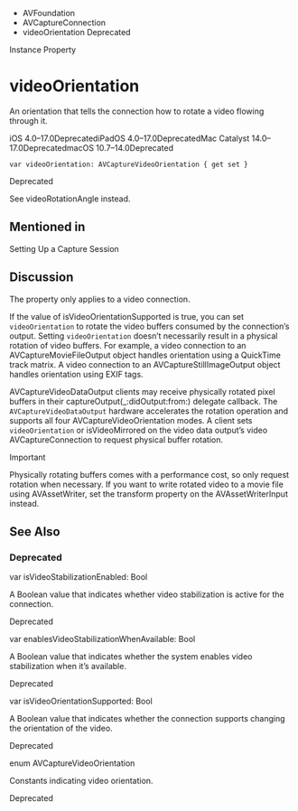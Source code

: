 

- AVFoundation
- AVCaptureConnection
-  videoOrientation Deprecated

Instance Property

# videoOrientation

An orientation that tells the connection how to rotate a video flowing through it.

iOS 4.0–17.0DeprecatediPadOS 4.0–17.0DeprecatedMac Catalyst 14.0–17.0DeprecatedmacOS 10.7–14.0Deprecated

``` source
var videoOrientation: AVCaptureVideoOrientation { get set }
```

Deprecated

See videoRotationAngle instead.

## Mentioned in 

Setting Up a Capture Session

## Discussion

The property only applies to a video connection.

If the value of isVideoOrientationSupported is true, you can set `videoOrientation` to rotate the video buffers consumed by the connection’s output. Setting `videoOrientation` doesn’t necessarily result in a physical rotation of video buffers. For example, a video connection to an AVCaptureMovieFileOutput object handles orientation using a QuickTime track matrix. A video connection to an AVCaptureStillImageOutput object handles orientation using EXIF tags.

AVCaptureVideoDataOutput clients may receive physically rotated pixel buffers in their captureOutput(_:didOutput:from:) delegate callback. The `AVCaptureVideoDataOutput` hardware accelerates the rotation operation and supports all four AVCaptureVideoOrientation modes. A client sets `videoOrientation` or isVideoMirrored on the video data output’s video AVCaptureConnection to request physical buffer rotation.

Important

Physically rotating buffers comes with a performance cost, so only request rotation when necessary. If you want to write rotated video to a movie file using AVAssetWriter, set the transform property on the AVAssetWriterInput instead.

## See Also

### Deprecated

var isVideoStabilizationEnabled: Bool

A Boolean value that indicates whether video stabilization is active for the connection.

Deprecated

var enablesVideoStabilizationWhenAvailable: Bool

A Boolean value that indicates whether the system enables video stabilization when it’s available.

Deprecated

var isVideoOrientationSupported: Bool

A Boolean value that indicates whether the connection supports changing the orientation of the video.

Deprecated

enum AVCaptureVideoOrientation

Constants indicating video orientation.

Deprecated

